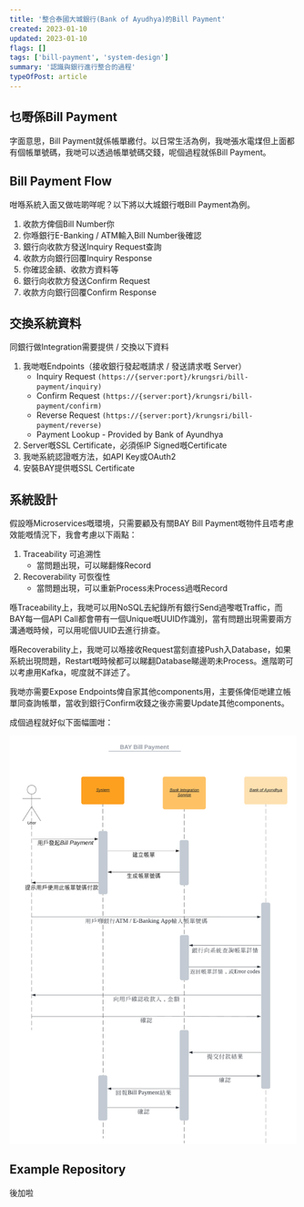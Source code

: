 ```yaml
---
title: '整合泰國大城銀行(Bank of Ayudhya)的Bill Payment'
created: 2023-01-10
updated: 2023-01-10
flags: []
tags: ['bill-payment', 'system-design']
summary: '認識與銀行進行整合的過程'
typeOfPost: article
---
```




<script>
  import Alert from '$lib/components/extra/alert.svelte'
</script>

## 乜嘢係Bill Payment

字面意思，Bill Payment就係帳單繳付。以日常生活為例，我哋張水電煤但上面都有個帳單號碼，我哋可以透過帳單號碼交錢，呢個過程就係Bill Payment。

## Bill Payment Flow

咁喺系統入面又做咗啲咩呢？以下將以大城銀行嘅Bill Payment為例。

1. 收款方俾個Bill Number你
2. 你喺銀行E-Banking / ATM輸入Bill Number後確認
3. 銀行向收款方發送Inquiry Request查詢
4. 收款方向銀行回覆Inquiry Response
5. 你確認金額、收款方資料等
6. 銀行向收款方發送Confirm Request
7. 收款方向銀行回覆Confirm Response


## 交換系統資料

同銀行做Integration需要提供 / 交換以下資料

<Alert title="所有Endpoints都需要有HTTPS" description="" status="warning"/>

1. 我哋嘅Endpoints（接收銀行發起嘅請求 / 發送請求嘅 Server）
   - Inquiry Request `(https://{server:port}/krungsri/bill-payment/inquiry)`
   - Confirm Request `(https://{server:port}/krungsri/bill-payment/confirm)`
   - Reverse Request `(https://{server:port}/krungsri/bill-payment/reverse)`
   - Payment Lookup - Provided by Bank of Ayundhya
2. Server嘅SSL Certificate，必須係IP Signed嘅Certificate
3. 我哋系統認證嘅方法，如API Key或OAuth2
4. 安裝BAY提供嘅SSL Certificate

## 系統設計

假設喺Microservices嘅環境，只需要顧及有關BAY Bill Payment嘅物件且唔考慮效能嘅情況下，我會考慮以下兩點：
1. Traceability 可追溯性
   - 當問題出現，可以睇翻條Record
2. Recoverability 可恢復性
   - 當問題出現，可以重新Process未Process過嘅Record

喺Traceability上，我哋可以用NoSQL去紀錄所有銀行Send過嚟嘅Traffic，而BAY每一個API Call都會帶有一個Unique嘅UUID作識別，當有問題出現需要兩方溝通嘅時候，可以用呢個UUID去進行排查。

喺Recoverability上，我哋可以喺接收Request當刻直接Push入Database，如果系統出現問題，Restart嘅時候都可以睇翻Database睇邊啲未Process。進階啲可以考慮用Kafka，呢度就不詳述了。

我哋亦需要Expose Endpoints俾自家其他components用，主要係俾佢哋建立帳單同查詢帳單，當收到銀行Confirm收錢之後亦需要Update其他components。

成個過程就好似下面幅圖咁：

![BAY Bill Payment](../../krungsri-bill-payment-integration-system-design/bay-bill-payment.png)

## Example Repository

後加啦